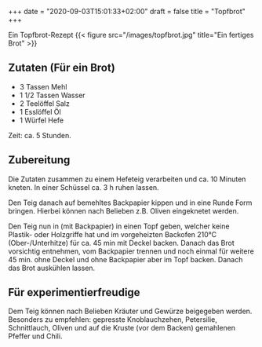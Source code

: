 +++
date = "2020-09-03T15:01:33+02:00"
draft = false
title = "Topfbrot"
+++

Ein Topfbrot-Rezept
{{< figure src="/images/topfbrot.jpg" title="Ein fertiges Brot" >}}

<!--more-->
## Zutaten (Für ein Brot)
- 3 Tassen Mehl
- 1 1/2 Tassen Wasser
- 2 Teelöffel Salz
- 1 Esslöffel Öl
- 1 Würfel Hefe

Zeit: ca. 5 Stunden.


## Zubereitung
Die Zutaten zusammen zu einem Hefeteig verarbeiten und ca. 10 Minuten kneten. In einer Schüssel ca. 3 h ruhen lassen.

Den Teig danach auf bemehltes Backpapier kippen und in eine Runde Form bringen. Hierbei können nach Belieben z.B. Oliven eingeknetet werden.

Den Teig nun in (mit Backpapier) in einen Topf geben, welcher keine Plastik- oder Holzgriffe hat und im vorgeheizten Backofen 210°C (Ober-/Unterhitze) für ca. 45 min mit Deckel backen. Danach das Brot vorsichtig entnehmen, vom Backpapier trennen und noch einmal für weitere 45 min. ohne Deckel und ohne Backpapier aber im Topf backen. Danach das Brot auskühlen lassen.

## Für experimentierfreudige
Dem Teig können nach Belieben Kräuter und Gewürze beigegeben werden. Besonders zu empfehlen: gepresste Knoblauchzehen, Petersilie, Schnittlauch, Oliven und auf die Kruste (vor dem Backen) gemahlenen Pfeffer und Chili.

